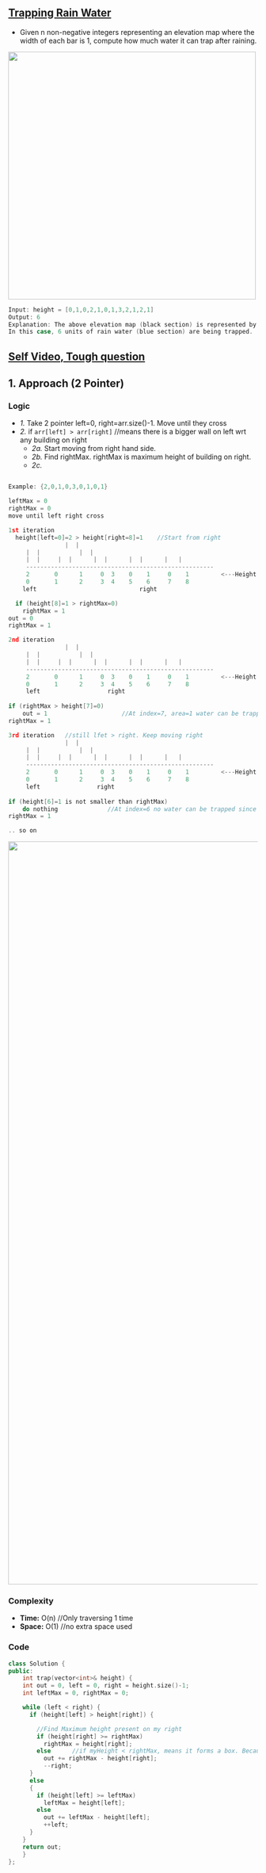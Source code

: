 ## [Trapping Rain Water](https://leetcode.com/problems/trapping-rain-water/)
- Given n non-negative integers representing an elevation map where the width of each bar is 1, compute how much water it can trap after raining.

<img src="https://assets.leetcode.com/uploads/2018/10/22/rainwatertrap.png"  width="500" />

```c
Input: height = [0,1,0,2,1,0,1,3,2,1,2,1]
Output: 6
Explanation: The above elevation map (black section) is represented by array [0,1,0,2,1,0,1,3,2,1,2,1]. 
In this case, 6 units of rain water (blue section) are being trapped.
```

## [Self Video, Tough question](https://youtu.be/tIedNwFi0B0)

## 1. Approach (2 Pointer) 
### Logic
- *1.* Take 2 pointer left=0, right=arr.size()-1. Move until they cross
- *2.* if `arr[left] > arr[right]`    //means there is a bigger wall on left wrt any building on right
  - *2a.* Start moving from right hand side.
  - *2b.* Find rightMax. rightMax is maximum height of building on right.
  - *2c.* 
```c

Example: {2,0,1,0,3,0,1,0,1}

leftMax = 0
rightMax = 0
move until left right cross

1st iteration
  height[left=0]=2 > height[right=8]=1    //Start from right
				|  |
     |  |			|  |
     |  |	  |  |		|  |	  |  |		|   |
     -----------------------------------------------------
     2       0	    1	  0	 3    0	   1	 0	  1         <---Height
     0	     1	    2     3	 4    5	   6	 7	  8
    left					         right

  if (height[8]=1 > rightMax=0)
    rightMax = 1
out = 0
rightMax = 1

2nd iteration
				|  |
     |  |			|  |
     |  |	  |  |		|  |	  |  |		|   |
     -----------------------------------------------------
     2       0	    1	  0	 3    0	   1	 0	  1         <---Height
     0	     1	    2     3	 4    5	   6	 7	  8
	 left					right
   
if (rightMax > height[7]=0)
    out = 1                     //At index=7, area=1 water can be trapped
rightMax = 1

3rd iteration   //still lfet > right. Keep moving right
				|  |
     |  |			|  |
     |  |	  |  |		|  |	  |  |		|   |
     -----------------------------------------------------
     2       0	    1	  0	 3    0	   1	 0	  1         <---Height
     0	     1	    2     3	 4    5	   6	 7	  8
	 left				 right
   
if (height[6]=1 is not smaller than rightMax)
    do nothing              //At index=6 no water can be trapped since max
rightMax = 1

.. so on
```

<img src="https://i.ibb.co/nQyYFMS/trapping-rain-water-1.png"  width="1500" />

### Complexity
- **Time:** O(n)  //Only traversing 1 time
- **Space:** O(1) //no extra space used

### Code
```c++
class Solution {
public:
    int trap(vector<int>& height) {
    int out = 0, left = 0, right = height.size()-1;
    int leftMax = 0, rightMax = 0;

    while (left < right) {
      if (height[left] > height[right]) {

        //Find Maximum height present on my right
        if (height[right] >= rightMax)
          rightMax = height[right];
        else      //if myHeight < rightMax, means it forms a box. Because left>right. area = (rightMax - MyHeight)
          out += rightMax - height[right];
          --right;
      }
      else
      {
        if (height[left] >= leftMax)
          leftMax = height[left];
        else
          out += leftMax - height[left];
          ++left;
      }
    }
    return out;        
    }
};
```
